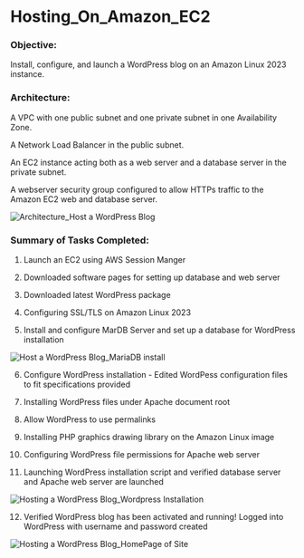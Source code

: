 # Hosting_On_Amazon_EC2

### Objective:  
Install, configure, and launch a WordPress blog on an Amazon Linux 2023 instance. <br>  

 

### Architecture: 

A VPC with one public subnet and one private subnet in one Availability Zone. 

A Network Load Balancer in the public subnet. 

An EC2 instance acting both as a web server and a database server in the private subnet. 

A webserver security group configured to allow HTTPs traffic to the Amazon EC2 web and database server. 


 ![Architecture_Host a WordPress Blog](https://github.com/user-attachments/assets/5293783a-b464-41e1-baa5-0931432e281c)



### Summary of Tasks Completed: 

1. Launch an EC2 using AWS Session Manger 

2. Downloaded software pages for setting up database and web server 

3. Downloaded latest WordPress package 

4. Configuring SSL/TLS on Amazon Linux 2023 

5. Install and configure MarDB Server and set up a database for WordPress installation 

![Host a WordPress Blog_MariaDB install](https://github.com/user-attachments/assets/c8c4825d-bc4d-4936-8e8b-5763c7dbf02b)

6. Configure WordPress installation - Edited WordPess configuration files to fit specifications provided 

7. Installing WordPress files under Apache document root 

8. Allow WordPress to use permalinks 

9. Installing PHP graphics drawing library on the Amazon Linux image 

10. Configuring WordPress file permissions for Apache web server 

11. Launching WordPress installation script and verified database server and Apache web server are launched 

![Hosting a WordPress Blog_Wordpress Installation](https://github.com/user-attachments/assets/26551ea8-e73a-4f9a-9e15-52e6b36e28bd)

12. Verified WordPress blog has been activated and running! Logged into WordPress with username and password created 

![Hosting a WordPress Blog_HomePage of Site](https://github.com/user-attachments/assets/66e69a25-18b3-438b-b96f-9e653c2366d8)

 

 
